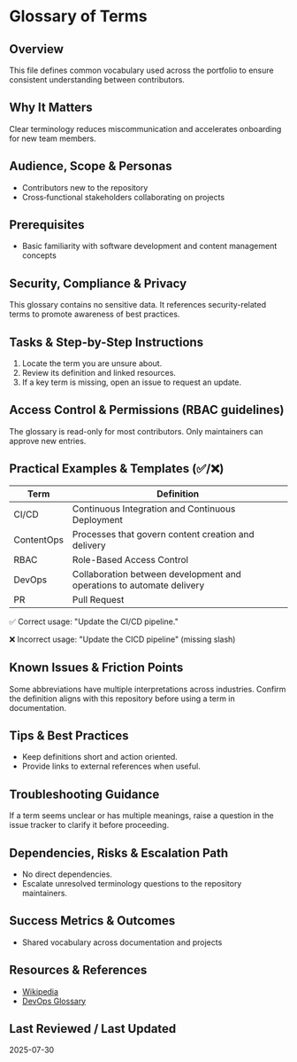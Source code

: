 # Glossary of Terms

## Overview

This file defines common vocabulary used across the portfolio to ensure
consistent understanding between contributors.

## Why It Matters

Clear terminology reduces miscommunication and accelerates onboarding for
new team members.

## Audience, Scope & Personas

- Contributors new to the repository
- Cross‑functional stakeholders collaborating on projects

## Prerequisites

- Basic familiarity with software development and content management
  concepts

## Security, Compliance & Privacy

This glossary contains no sensitive data. It references security-related terms
to promote awareness of best practices.

## Tasks & Step-by-Step Instructions

1. Locate the term you are unsure about.
2. Review its definition and linked resources.
3. If a key term is missing, open an issue to request an update.

## Access Control & Permissions (RBAC guidelines)

The glossary is read-only for most contributors. Only maintainers can approve
new entries.

## Practical Examples & Templates (✅/❌)

| Term | Definition |
|------|------------|
| CI/CD | Continuous Integration and Continuous Deployment |
| ContentOps | Processes that govern content creation and delivery |
| RBAC | Role-Based Access Control |
| DevOps | Collaboration between development and operations to automate delivery |
| PR | Pull Request |

✅ Correct usage: "Update the CI/CD pipeline."

❌ Incorrect usage: "Update the CICD pipeline" (missing slash)

## Known Issues & Friction Points

Some abbreviations have multiple interpretations across industries. Confirm the
definition aligns with this repository before using a term in documentation.

## Tips & Best Practices

- Keep definitions short and action oriented.
- Provide links to external references when useful.

## Troubleshooting Guidance

If a term seems unclear or has multiple meanings, raise a question in the issue
tracker to clarify it before proceeding.

## Dependencies, Risks & Escalation Path

- No direct dependencies.
- Escalate unresolved terminology questions to the repository maintainers.

## Success Metrics & Outcomes

- Shared vocabulary across documentation and projects

## Resources & References

- [Wikipedia](https://en.wikipedia.org/wiki/Glossary)
- [DevOps Glossary](https://www.atlassian.com/devops/devops-tools/devops-glossary)

## Last Reviewed / Last Updated

2025-07-30
